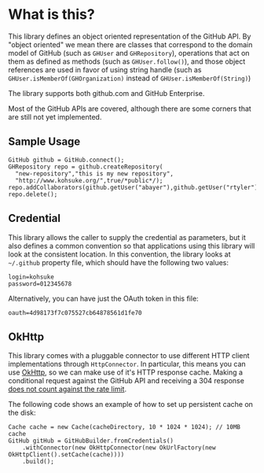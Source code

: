 What is this?
=====

This library defines an object oriented representation of the GitHub API. By "object oriented" we mean
there are classes that correspond to the domain model of GitHub (such as `GHUser` and `GHRepository`),
operations that act on them as defined as methods (such as `GHUser.follow()`), and those object references
are used in favor of using string handle (such as `GHUser.isMemberOf(GHOrganization)` instead of
`GHUser.isMemberOf(String)`)

The library supports both github.com and GitHub Enterprise.

Most of the GitHub APIs are covered, although there are some corners that are still not yet implemented.

Sample Usage
-----

    GitHub github = GitHub.connect();
    GHRepository repo = github.createRepository(
      "new-repository","this is my new repository",
      "http://www.kohsuke.org/",true/*public*/);
    repo.addCollaborators(github.getUser("abayer"),github.getUser("rtyler"));
    repo.delete();

Credential
----

This library allows the caller to supply the credential as parameters, but it also defines a common convention
so that applications using this library will look at the consistent location. In this convention, the library
looks at `~/.github` property file, which should have the following two values:

    login=kohsuke
    password=012345678

Alternatively, you can have just the OAuth token in this file:

    oauth=4d98173f7c075527cb64878561d1fe70

OkHttp
----
This library comes with a pluggable connector to use different HTTP client implementations
through `HttpConnector`. In particular, this means you can use [OkHttp](http://square.github.io/okhttp/),
so we can make use of it's HTTP response cache.
Making a conditional request against the GitHub API and receiving a 304 response
[does not count against the rate limit](http://developer.github.com/v3/#conditional-requests).

The following code shows an example of how to set up persistent cache on the disk:

    Cache cache = new Cache(cacheDirectory, 10 * 1024 * 1024); // 10MB cache
    GitHub gitHub = GitHubBuilder.fromCredentials()
        .withConnector(new OkHttpConnector(new OkUrlFactory(new OkHttpClient().setCache(cache))))
        .build();
